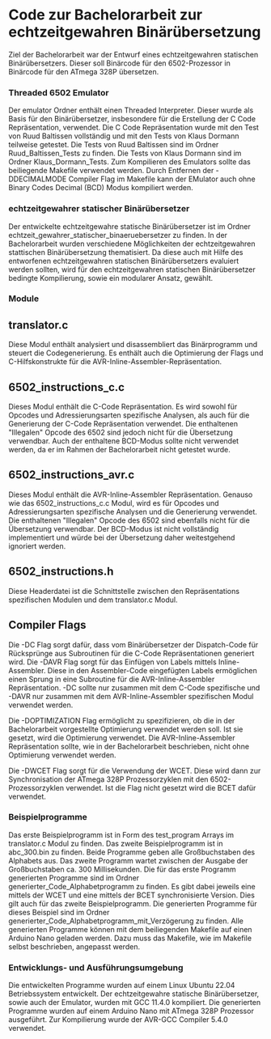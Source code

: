 # Code zur Bachelorarbeit zur echtzeitgewahren Binärübersetzung
Ziel der Bachelorarbeit war der Entwurf eines echtzeitgewahren statischen Binärübersetzers. Dieser soll Binärcode für den 6502-Prozessor in Binärcode für den ATmega 328P übersetzen.

### Threaded 6502 Emulator
Der emulator Ordner enthält einen Threaded Interpreter. Dieser wurde als Basis für den Binärübersetzer, insbesondere für die Erstellung der C Code Repräsentation, verwendet.
Die C Code Repräsentation wurde mit den Test von Ruud Baltissen vollständig und mit den Tests von Klaus Dormann teilweise getestet.
Die Tests von Ruud Baltissen sind im Ordner Ruud_Baltissen_Tests zu finden. Die Tests von Klaus Dormann sind im Ordner Klaus_Dormann_Tests.
Zum Kompilieren des Emulators sollte das beiliegende Makefile verwendet werden. Durch Entfernen der -DDECIMALMODE Compiler Flag im Makefile kann der EMulator auch ohne Binary Codes Decimal (BCD) Modus kompiliert werden.

### echtzeitgewahrer statischer Binärübersetzer
Der entwickelte echtzeitgewahre statische Binärübersetzer ist im Ordner echtzeit_gewahrer_statischer_binaeruebersetzer zu finden.
In der Bachelorarbeit wurden verschiedene Möglichkeiten der echtzeitgewahren stattischen Binärübersetzung thematisiert. Da diese auch mit Hilfe des entworfenen echtzeitgewahren statischen Binärübersetzers evaluiert werden sollten, wird für den echtzeitgewahren statischen Binärübersetzer bedingte Kompilierung, sowie ein modularer Ansatz, gewählt.

### Module
translator.c
------------
Diese Modul enthält analysiert und disassembliert das Binärprogramm und steuert die Codegenerierung. Es enthält auch die Optimierung der Flags und C-Hilfskonstrukte für die AVR-Inline-Assembler-Repräsentation.

6502_instructions_c.c
---------------------
Dieses Modul enthält die C-Code Repräsentation. Es wird sowohl für Opcodes und Adressierungsarten spezifische Analysen, als auch für die Generierung der C-Code Repräsentation verwendet. Die enthaltenen "Illegalen" Opcode des 6502 sind jedoch nicht für die Übersetzung verwendbar. Auch der enthaltene BCD-Modus sollte nicht verwendet werden, da er im Rahmen der Bachelorarbeit nicht getestet wurde.

6502_instructions_avr.c
-----------------------
Dieses Modul enthält die AVR-Inline-Assembler Repräsentation. Genauso wie das 6502_instructions_c.c Modul, wird es für Opcodes und Adressierungsarten spezifische Analysen und die Generierung verwendet. Die enthaltenen "Illegalen" Opcode des 6502 sind ebenfalls nicht für die Übersetzung verwendbar. Der BCD-Modus ist nicht vollständig implementiert und würde bei der Übersetzung daher weitestgehend ignoriert werden.

6502_instructions.h
-------------------
Diese Headerdatei ist die Schnittstelle zwischen den Repräsentations spezifischen Modulen und dem translator.c Modul. 

Compiler Flags
--------------
Die -DC Flag sorgt dafür, dass vom Binärübersetzer der Dispatch-Code für Rücksprünge aus Subroutinen für die C-Code Repräsentationen generiert wird. 
Die -DAVR Flag sorgt für das Einfügen von Labels mittels Inline-Assembler. Diese in den Assembler-Code eingefügten Labels ermöglichen einen Sprung in eine Subroutine für die AVR-Inline-Assembler Repräsentation.
-DC sollte nur zusammen mit dem C-Code spezifische und -DAVR nur zusammen mit dem AVR-Inline-Assembler spezifischen Modul verwendet werden. 

Die -DOPTIMIZATION Flag ermöglicht zu spezifizieren, ob die in der Bachelorarbeit vorgestellte Optimierung verwendet werden soll. Ist sie gesetzt, wird die Optimierung verwendet.
Die AVR-Inline-Assembler Repräsentation sollte, wie in der Bachelorarbeit beschrieben, nicht ohne Optimierung verwendet werden.

Die -DWCET Flag sorgt für die Verwendung der WCET. Diese wird dann zur Synchronisation der ATmega 328P Prozessorzyklen mit den 6502-Prozessorzyklen verwendet. Ist die Flag nicht gesetzt wird die BCET dafür verwendet.

### Beispielprogramme
Das erste Beispielprogramm ist in Form des test_program Arrays im translator.c Modul zu finden.
Das zweite Beispielprogramm ist in abc_300.bin zu finden. 
Beide Programme geben alle Großbuchstaben des Alphabets aus. Das zweite Programm wartet zwischen der Ausgabe der Großbuchstaben ca. 300 Millisekunden.
Die für das erste Programm generierten Programme sind im Ordner generierter_Code_Alphabetprogramm zu finden. Es gibt dabei jeweils eine mittels der WCET und eine mittels der BCET synchronisierte Version.
Dies gilt auch für das zweite Beispielprogramm. Die generierten Programme für dieses Beispiel sind im Ordner generierter_Code_Alphabetprogramm_mit_Verzögerung zu finden.
Alle generierten Programme können mit dem beiliegenden Makefile auf einen Arduino Nano geladen werden. Dazu muss das Makefile, wie im Makefile selbst beschrieben, angepasst werden.

### Entwicklungs- und Ausführungsumgebung
Die entwickelten Programme wurden auf einem Linux Ubuntu 22.04 Betriebssystem entwickelt.
Der echtzeitgewahre statische Binärübersetzer, sowie auch der Emulator, wurden mit GCC 11.4.0 kompiliert.
Die generierten Programme wurden auf einem Arduino Nano mit ATmega 328P Prozessor ausgeführt. Zur Kompilierung wurde der AVR-GCC Compiler 5.4.0 verwendet. 
